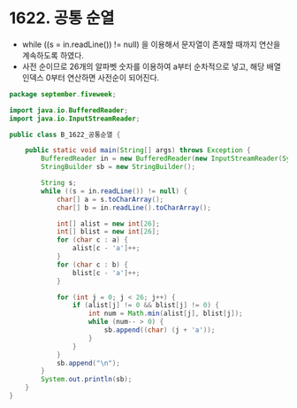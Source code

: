 # 1622. 공통 순열

- while ((s = in.readLine()) != null) 을 이용해서 문자열이 존재할 때까지 연산을 계속하도록 하였다.
- 사전 순이므로 26개의 알파벳 숫자를 이용하여 a부터 순차적으로 넣고, 해당 배열 인덱스 0부터 연산하면 사전순이 되어진다.

```java
package september.fiveweek;

import java.io.BufferedReader;
import java.io.InputStreamReader;

public class B_1622_공통순열 {

	public static void main(String[] args) throws Exception {
		BufferedReader in = new BufferedReader(new InputStreamReader(System.in));
		StringBuilder sb = new StringBuilder();

		String s;
		while ((s = in.readLine()) != null) {
			char[] a = s.toCharArray();
			char[] b = in.readLine().toCharArray();

			int[] alist = new int[26];
			int[] blist = new int[26];
			for (char c : a) {
				alist[c - 'a']++;
			}
			for (char c : b) {
				blist[c - 'a']++;
			}

			for (int j = 0; j < 26; j++) {
				if (alist[j] != 0 && blist[j] != 0) {
					int num = Math.min(alist[j], blist[j]);
					while (num-- > 0) {
						sb.append((char) (j + 'a'));
					}
				}
			}
			sb.append("\n");
		}
		System.out.println(sb);
	}
}

```

